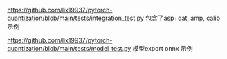 
https://github.com/lix19937/pytorch-quantization/blob/main/tests/integration_test.py 包含了asp+qat, amp, calib  示例    

https://github.com/lix19937/pytorch-quantization/blob/main/tests/model_test.py 模型export onnx 示例   


